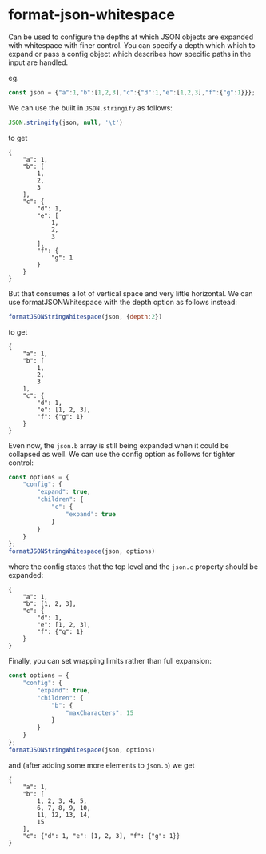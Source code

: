 # format-json-whitespace
Can be used to configure the depths at which JSON objects are expanded with whitespace with finer control.
You can specify a depth which which to expand or pass a config object which describes how specific paths in the input are handled.

eg.
```javascript
const json = {"a":1,"b":[1,2,3],"c":{"d":1,"e":[1,2,3],"f":{"g":1}}};
```

We can use the built in `JSON.stringify` as follows:
```javascript
JSON.stringify(json, null, '\t')
```
to get
```
{
	"a": 1,
	"b": [
		1,
		2,
		3
	],
	"c": {
		"d": 1,
		"e": [
			1,
			2,
			3
		],
		"f": {
			"g": 1
		}
	}
}
```

But that consumes a lot of vertical space and very little horizontal. We can use formatJSONWhitespace with the depth option as follows instead:
```javascript
formatJSONStringWhitespace(json, {depth:2})
```
to get
```
{
	"a": 1,
	"b": [
		1,
		2,
		3
	],
	"c": {
		"d": 1,
		"e": [1, 2, 3],
		"f": {"g": 1}
	}
}
```
Even now, the `json.b` array is still being expanded when it could be collapsed as well. We can use the config option as follows for tighter control:
```javascript
const options = {
	"config": {
		"expand": true,
		"children": {
			"c": {
				"expand": true
			}
		}
	}
};
formatJSONStringWhitespace(json, options)
```
where the config states that the top level and the `json.c` property should be expanded:
```
{
	"a": 1,
	"b": [1, 2, 3],
	"c": {
		"d": 1,
		"e": [1, 2, 3],
		"f": {"g": 1}
	}
}
```
Finally, you can set wrapping limits rather than full expansion:
```javascript
const options = {
	"config": {
		"expand": true,
		"children": {
			"b": {
				"maxCharacters": 15
			}
		}
	}
};
formatJSONStringWhitespace(json, options)
```
and (after adding some more elements to `json.b`) we get
```
{
	"a": 1,
	"b": [
		1, 2, 3, 4, 5,
		6, 7, 8, 9, 10,
		11, 12, 13, 14,
		15
	],
	"c": {"d": 1, "e": [1, 2, 3], "f": {"g": 1}}
}
```

